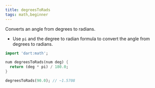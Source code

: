 ```yaml
---
title: degreesToRads
tags: math,beginner
---
```


Converts an angle from degrees to radians.

- Use `pi` and the degree to radian formula to convert the angle from degrees to radians.

```dart
import 'dart:math';

num degreesToRads(num deg) {
  return (deg * pi) / 180.0;
}
```

```dart
degreesToRads(90.0); // ~1.5708
```
